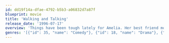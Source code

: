 ```yaml
---
id: dd19f14a-dfae-4792-b5b3-a06832d7a87f
blueprint: movie
title: 'Walking and Talking'
release_date: '1996-07-17'
overview: 'Things have been tough lately for Amelia. Her best friend moved out of the apartment, her cat got cancer, and now her best friend, Laura, is getting married. She copes with things, from the help of Andrew, Frank, Laura, and a brief romance with Bill "The Ugly Guy".'
genres: '[{"id": 35, "name": "Comedy"}, {"id": 18, "name": "Drama"}, {"id": 10749, "name": "Romance"}]'
---
```

